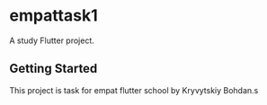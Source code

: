 # empattask1

A study Flutter project.

## Getting Started

This project is task for empat flutter school by Kryvytskiy Bohdan.s